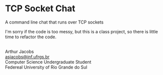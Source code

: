 # TCP Socket Chat
A command line chat that runs over TCP sockets

I'm sorry if the code is too messy, but this is a class project, so there is little time to refactor the code.<br/><br/>

Arthur Jacobs<br/>
asjacobs@inf.ufrgs.br<br/>
Computer Science Undergraduate Student<br/>
Federeal University of Rio Grande do Sul<br/>

